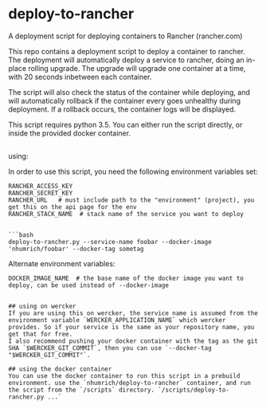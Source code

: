 # deploy-to-rancher
A deployment script for deploying containers to Rancher (rancher.com)

This repo contains a deployment script to deploy a container to rancher. 
The deployment will automatically deploy a service to rancher, doing an in-place rolling upgrade.
The upgrade will upgrade one container at a time, with 20 seconds inbetween each container. 

The script will also check the status of the container while deploying, and will automatically rollback if the
container every goes unhealthy during deployment.
If a rollback occurs, the container logs will be displayed.

This script requires python 3.5. You can either run the script directly, or inside the provided docker container.


##
using:

In order to use this script, you need the following environment variables set:

```
RANCHER_ACCESS_KEY
RANCHER_SECRET_KEY
RANCHER_URL   # must include path to the "environment" (project), you get this on the api page for the env
RANCHER_STACK_NAME  # stack name of the service you want to deploy


```bash
deploy-to-rancher.py --service-name foobar --docker-image 'nhumrich/foobar' --docker-tag sometag
```

Alternate environment variables:

```
DOCKER_IMAGE_NAME  # the base name of the docker image you want to deploy, can be used instead of --docker-image


## using on wercker
If you are using this on wercker, the service name is assumed from the environment variable `WERCKER_APPLICATION_NAME` which wercker provides. So if your service is the same as your repository name, you get that for free.
I also recommend pushing your docker container with the tag as the git SHA `$WERCKER_GIT_COMMIT`, then you can use `--docker-tag "$WERCKER_GIT_COMMIT"`.

## using the docker container
You can use the docker container to run this script in a prebuild environment. use the `nhumrich/deploy-to-rancher` container, and run the script from the `/scripts` directory. `/scripts/deploy-to-rancher.py ...`
 

